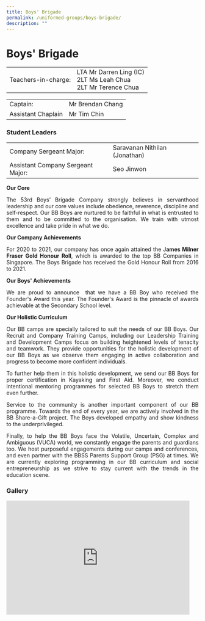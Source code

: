 ```yaml
---
title: Boys' Brigade
permalink: /uniformed-groups/boys-brigade/
description: ""
---
```

# Boys' Brigade

|                     |                                                                    |
|-----------|--------------|
| Teachers-in-charge: | LTA Mr Darren Ling (IC)<br>2LT Ms Leah Chua<br>2LT Mr Terence Chua |

|                    |                  |
|--------------------|------------------|
| Captain:           | Mr Brendan Chang |
| Assistant Chaplain | Mr Tim Chin      |

### Student Leaders

|                      |                               |
|-----------|-------------------|
| Company Sergeant Major:           | Saravanan Nithilan (Jonathan) |
| Assistant Company Sergeant Major: | Seo Jinwon         |

**Our Core**

<p style="text-align: justify;">The 53rd&nbsp;Boys’ Brigade Company strongly believes in servanthood leadership and our core values include obedience, reverence, discipline and self-respect. Our BB Boys are nurtured to be faithful in what is entrusted to them and to be committed to the organisation. We train with utmost excellence and take pride in what we do.

**Our Company Achievements**

</p><p style="text-align: justify;">For 2020 to 2021, our company has once again attained the J<b>ames Milner Fraser Gold Honour Roll</b>, which is awarded to the top BB Companies in Singapore. The Boys Brigade has received the Gold Honour Roll from 2016 to 2021.</p>

  

**Our Boys' Achievements**

<p style="text-align: justify;">We are proud to announce&nbsp; that we have a BB Boy who received the Founder's Award this year. The Founder's Award is the pinnacle of awards achievable&nbsp;at the Secondary School level.</p>

**Our Holistic Curriculum**

<p style="text-align: justify;">Our BB camps are&nbsp;specially tailored to suit the needs of our BB Boys. Our Recruit and Company Training Camps, including our Leadership Training and Development Camps focus on building heightened levels of tenacity and teamwork. They provide opportunities for the holistic development of our BB Boys as we observe them engaging in active collaboration and progress to become more confident individuals.</p>

  

<p style="text-align: justify;">To further help them in this holistic development, we send our BB Boys for proper certification in Kayaking and First Aid. Moreover, we conduct intentional mentoring programmes for selected BB Boys to stretch them even further.</p>

  

<p style="text-align: justify;">Service to the community is another important component of our BB programme. Towards the end of every year, we are actively involved in the BB Share-a-Gift project. The Boys developed empathy and show kindness to the underprivileged.</p>

  

<p style="text-align: justify;">Finally, to help the BB Boys face the Volatile, Uncertain, Complex and Ambiguous (VUCA) world, we constantly engage the parents and guardians too. We host purposeful engagements during our camps and conferences, and even partner with the BBSS Parents Support Group (PSG) at times. We are currently exploring programming in our BB curriculum and social entrepreneurship as we strive to stay current with the trends in the education scene.</p>


### Gallery
<iframe allowfullscreen="true" height="299" width="480" frameborder="0" src="https://docs.google.com/presentation/d/e/2PACX-1vSWZ4UaE8RMeNp9tjrfAL4FtaC84kQN6aKHD5hlUY54fud0aQI7q2fNDUT2OBkG2Q8xFn7tiDE-KQxS/embed?start=true&amp;loop=true&amp;delayms=3000"></iframe>